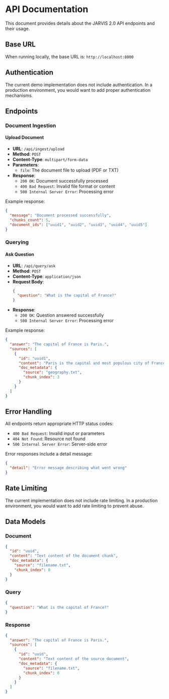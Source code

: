 # API Documentation

This document provides details about the JARVIS 2.0 API endpoints and their usage.

## Base URL

When running locally, the base URL is: `http://localhost:8000`

## Authentication

The current demo implementation does not include authentication. In a production environment, you would want to add proper authentication mechanisms.

## Endpoints

### Document Ingestion

#### Upload Document

- **URL**: `/api/ingest/upload`
- **Method**: `POST`
- **Content-Type**: `multipart/form-data`
- **Parameters**:
  - `file`: The document file to upload (PDF or TXT)
- **Response**:
  - `200 OK`: Document successfully processed
  - `400 Bad Request`: Invalid file format or content
  - `500 Internal Server Error`: Processing error

Example response:
```json
{
  "message": "Document processed successfully",
  "chunks_count": 5,
  "document_ids": ["uuid1", "uuid2", "uuid3", "uuid4", "uuid5"]
}
```

### Querying

#### Ask Question

- **URL**: `/api/query/ask`
- **Method**: `POST`
- **Content-Type**: `application/json`
- **Request Body**:
  ```json
  {
    "question": "What is the capital of France?"
  }
  ```
- **Response**:
  - `200 OK`: Question answered successfully
  - `500 Internal Server Error`: Processing error

Example response:
```json
{
  "answer": "The capital of France is Paris.",
  "sources": [
    {
      "id": "uuid1",
      "content": "Paris is the capital and most populous city of France.",
      "doc_metadata": {
        "source": "geography.txt",
        "chunk_index": 3
      }
    }
  ]
}
```

## Error Handling

All endpoints return appropriate HTTP status codes:

- `400 Bad Request`: Invalid input or parameters
- `404 Not Found`: Resource not found
- `500 Internal Server Error`: Server-side error

Error responses include a detail message:

```json
{
  "detail": "Error message describing what went wrong"
}
```

## Rate Limiting

The current implementation does not include rate limiting. In a production environment, you would want to add rate limiting to prevent abuse.

## Data Models

### Document

```json
{
  "id": "uuid",
  "content": "Text content of the document chunk",
  "doc_metadata": {
    "source": "filename.txt",
    "chunk_index": 0
  }
}
```

### Query

```json
{
  "question": "What is the capital of France?"
}
```

### Response

```json
{
  "answer": "The capital of France is Paris.",
  "sources": [
    {
      "id": "uuid",
      "content": "Text content of the source document",
      "doc_metadata": {
        "source": "filename.txt",
        "chunk_index": 0
      }
    }
  ]
}
```
